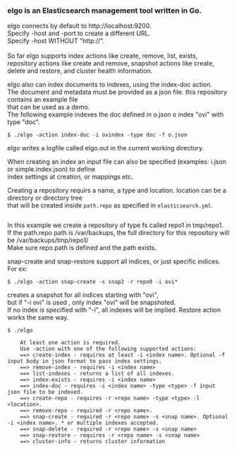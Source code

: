 ### elgo is an Elasticsearch management tool written in Go.<br/>
elgo connects by default to http://localhost:9200. <br/>
Specify -host and -port to create a different URL.<br/>
Specify -host WITHOUT "http://".<br/>
<br/>
So far elgo supports index actions like create, remove, list, exists, <br/>
repository actions like create and remove, snapshot actions like create, <br/>
delete and restore, and cluster health information.

elgo also can index documents to indexes, using the index-doc action. <br/>
The document and metadata must be provided as a json file. this repository contains an example file <br/>
that can be used as a demo.<br/> 
The following example indexes the doc defined in o.json o index "ovi" with type "doc".<br/>


```$ ./elgo -action index-doc -i ovindex -type doc -f o.json```

elgo writes a logfile called elgo.out in the current working directory. <br/>

When creating an index an input file can also be specified (examples: i.json or simple.index.json) to define <br/>
index settings at creation, or mappings etc.<br/>

Creating a repository requirs a name, a type and location. location can be a directory or directory tree <br/>
that will be created inside ```path.repo``` as specified in ```elasticsearch.yml```.
```$ ./elgo -action create-repo -r repo1 -type fs -l tmp/repo1
```
In this example we create a repository of type fs called repo1 in tmp/repo1. <br/>
If the path.repo path is /var/backups, the full directory for this repository will be /var/backups/tmp/repo1/<br/>
Make sure repo.path is defined and the path exists.

snap-create and snap-restore support all indices, or just specific indices.
For ex: 

```$ ./elgo -action snap-create -s snap2 -r repo0 -i ovi*``` 

creates a snapshot for all indices starting with "ovi", <br/>
but if "-i ovi" is used , only index "ovi" will be snapshoted. <br/>
If no index is specified with "-i", all indexes will be implied. Restore action works the same way. <br/>



```
$ ./elgo

    At least one action is required. 
    Use -action with one of the following supported actions:
    ==> create-index - requires at least -i <index name>. Optional -f input body in json format to pass index settings.
    ==> remove-index - requires -i <index name>
    ==> list-indexes - returns a list of all indexes.
    ==> index-exists - requires -i <index name>
    ==> index-doc - requires -i <index name> -type <type> -f input json file to be indexed.
    ==> create-repo - requires -r <repo name> -type <type> -l <location>.
    ==> remove-repo - required -r <repo name>.
    ==> snap-create - required -r <repo name> -s <snap name>. Optional -i <index name>. * or multiple indexes accepted.
    ==> snap-delete - required -r <repo name> -s <snap name>
    ==> snap-restore - requires -r <repo name> -s <snap name>
    ==> cluster-info - returns cluster information

```

